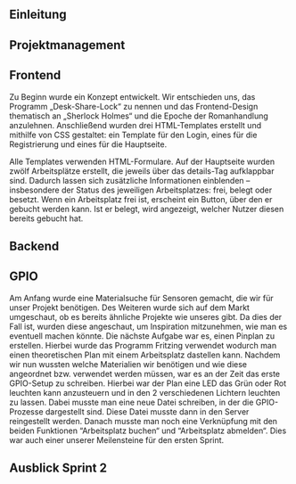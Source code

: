 ## Einleitung

## Projektmanagement



## Frontend

Zu Beginn wurde ein Konzept entwickelt. Wir entschieden uns, das Programm „Desk-Share-Lock“ zu nennen und das Frontend-Design thematisch an „Sherlock Holmes“ und die Epoche der Romanhandlung anzulehnen. Anschließend wurden drei HTML-Templates erstellt und mithilfe von CSS gestaltet: ein Template für den Login, eines für die Registrierung und eines für die Hauptseite. 

Alle Templates verwenden HTML-Formulare. Auf der Hauptseite wurden zwölf Arbeitsplätze erstellt, die jeweils über das details-Tag aufklappbar sind. Dadurch lassen sich zusätzliche Informationen einblenden – insbesondere der Status des jeweiligen Arbeitsplatzes: frei, belegt oder besetzt. Wenn ein Arbeitsplatz frei ist, erscheint ein Button, über den er gebucht werden kann. Ist er belegt, wird angezeigt, welcher Nutzer diesen bereits gebucht hat. 


## Backend




## GPIO

Am Anfang wurde eine Materialsuche für Sensoren gemacht, die wir für unser Projekt benötigen. Des Weiteren wurde sich auf dem Markt umgeschaut, ob es bereits ähnliche Projekte wie unseres gibt. Da dies der Fall ist, wurden diese angeschaut, um Inspiration mitzunehmen, wie man es eventuell machen könnte. Die nächste Aufgabe war es, einen Pinplan zu erstellen. Hierbei wurde das Programm Fritzing verwendet wodurch man einen theoretischen Plan mit einem Arbeitsplatz dastellen kann. Nachdem wir nun wussten welche Materialien wir benötigen und wie diese angeordnet bzw. verwendet werden müssen, war es an der Zeit das erste GPIO-Setup zu schreiben. Hierbei war der Plan eine LED das Grün oder Rot leuchten kann anzusteuern und in den 2 verschiedenen Lichtern leuchten zu lassen. Dabei musste man eine neue Datei schreiben, in der die GPIO-Prozesse dargestellt sind. Diese Datei musste dann in den Server reingestellt werden. Danach musste man noch eine Verknüpfung mit den beiden Funktionen “Arbeitsplatz buchen“ und “Arbeitsplatz abmelden“. Dies war auch einer unserer Meilensteine für den ersten Sprint. 




## Ausblick Sprint 2
